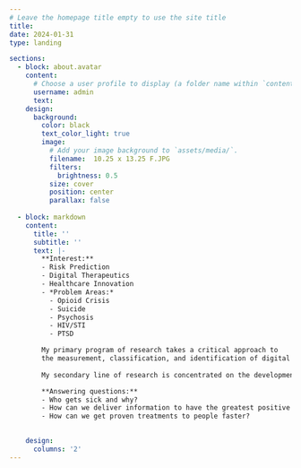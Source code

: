 ```yaml
---
# Leave the homepage title empty to use the site title
title:
date: 2024-01-31
type: landing

sections:
  - block: about.avatar
    content:
      # Choose a user profile to display (a folder name within `content/authors/`)
      username: admin
      text: 
    design:
      background:
        color: black
        text_color_light: true
        image:
          # Add your image background to `assets/media/`.
          filename:  10.25 x 13.25 F.JPG
          filters:
            brightness: 0.5
          size: cover
          position: center
          parallax: false
  
  - block: markdown
    content:
      title: ''
      subtitle: ''
      text: |-
        **Interest:** 
        - Risk Prediction
        - Digital Therapeutics
        - Healthcare Innovation
        - *Problem Areas:* 
          - Opioid Crisis
          - Suicide
          - Psychosis
          - HIV/STI
          - PTSD

        My primary program of research takes a critical approach to         
        the measurement, classification, and identification of digital phenotypes for adverse health outcomes.
        
        My secondary line of research is concentrated on the development of a clinical decision-making systems that capitalize on common factors across psychotherapeutic processes to aid in personalized psychotherapy treatment selection. 

        **Answering questions:**
        - Who gets sick and why?
        - How can we deliver information to have the greatest positive impact?
        - How can we get proven treatments to people faster?

                  
    design:
      columns: '2'
---
```

